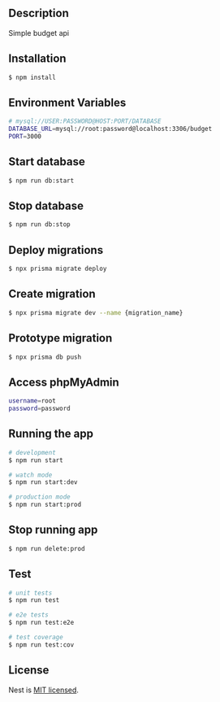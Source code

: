 ## Description

Simple budget api

## Installation

```bash
$ npm install
```

## Environment Variables

```bash
# mysql://USER:PASSWORD@HOST:PORT/DATABASE
DATABASE_URL=mysql://root:password@localhost:3306/budget
PORT=3000
```

## Start database

```bash
$ npm run db:start
```

## Stop database

```bash
$ npm run db:stop
```

## Deploy migrations

```bash
$ npx prisma migrate deploy
```

## Create migration

```bash
$ npx prisma migrate dev --name {migration_name}
```

## Prototype migration

```bash
$ npx prisma db push
```

## Access phpMyAdmin

```bash
username=root
password=password
```

## Running the app

```bash
# development
$ npm run start

# watch mode
$ npm run start:dev

# production mode
$ npm run start:prod
```

## Stop running app

```bash
$ npm run delete:prod
```

## Test

```bash
# unit tests
$ npm run test

# e2e tests
$ npm run test:e2e

# test coverage
$ npm run test:cov
```

## License

Nest is [MIT licensed](LICENSE).
